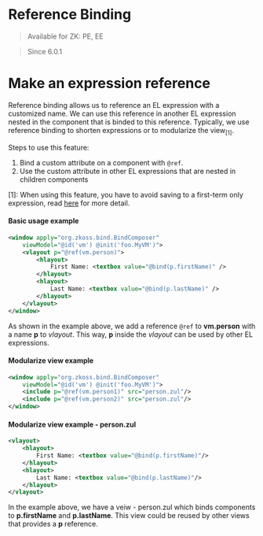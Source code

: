 # Reference Binding

> Available for ZK: PE, EE

> Since 6.0.1

Make an expression reference
============================
Reference binding allows us to reference an EL expression with a customized name. We can use this reference in another EL expression nested in the component that is binded to this reference. Typically, we use reference binding to shorten expressions or to modularize the view<sub>[1]</sub>.

Steps to use this feature:
1.  Bind a custom attribute on a component with ` @ref `.
2.  Use the custom attribute in other EL expressions that are nested in children components

[1]: When using this feature, you have to avoid saving to a first-term only expression, read [here](./property_binding.html#limitation) for more detail.

#### Basic usage example
```xml
<window apply="org.zkoss.bind.BindComposer"
    viewModel="@id('vm') @init('foo.MyVM')">
    <vlayout p="@ref(vm.person)">
        <hlayout>
            First Name: <textbox value="@bind(p.firstName)" />
        </hlayout>
        <hlayout>
            Last Name: <textbox value="@bind(p.lastName)" />
        </hlayout>
    </vlayout>
</window>
```
As shown in the example above, we add a reference `@ref` to **vm.person** with a name **p** to *vlayout*. This way, **p** inside the *vlayout* can be used by other EL expressions.

#### Modularize view example
```xml
<window apply="org.zkoss.bind.BindComposer"
    viewModel="@id('vm') @init('foo.MyVM')">
    <include p="@ref(vm.person1)" src="person.zul"/>
    <include p="@ref(vm.person2)" src="person.zul"/>
</window>
```

#### Modularize view example - person.zul
```xml
<vlayout>
    <hlayout>
        First Name: <textbox value="@bind(p.firstName)"/>
    </hlayout>
    <hlayout>
        Last Name: <textbox value="@bind(p.lastName)"/>
    </hlayout>
</vlayout>
```
In the example above, we have a veiw - person.zul which binds components to **p.firstName** and **p.lastName**. This view could be reused by other views that provides a **p** reference.
